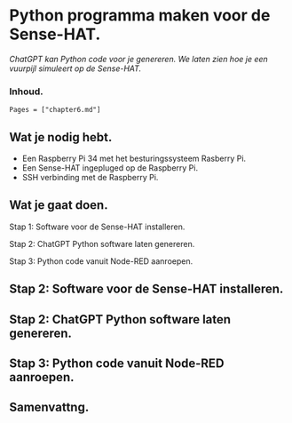 # Python programma maken voor de Sense-HAT.

*ChatGPT kan Python code voor je genereren. We laten zien hoe je een vuurpijl simuleert op de Sense-HAT.*

### Inhoud.

```@contents
Pages = ["chapter6.md"]
```

## Wat je nodig hebt.

- Een Raspberry Pi 34 met het besturingssysteem Rasberry Pi.
- Een Sense-HAT ingepluged op de Raspberry Pi.
- SSH verbinding met de Raspberry Pi.

## Wat je gaat doen.

Stap 1: Software voor de Sense-HAT installeren.

Stap 2: ChatGPT Python software laten genereren.

Stap 3: Python code vanuit Node-RED aanroepen.

## Stap 2: Software voor de Sense-HAT installeren.

## Stap 2: ChatGPT Python software laten genereren.

## Stap 3: Python code vanuit Node-RED aanroepen.

## Samenvattng.